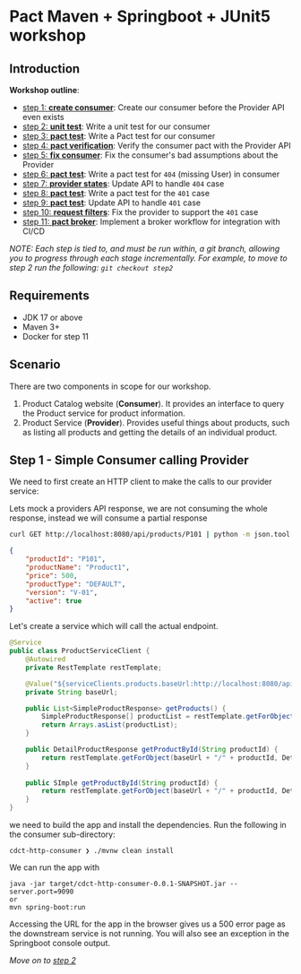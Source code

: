 # Pact Maven + Springboot + JUnit5 workshop

## Introduction

**Workshop outline**:

- [step 1: **create consumer**](https://github.com/pact-foundation/pact-workshop-Maven-Springboot-JUnit5/tree/step1#step-1---simple-consumer-calling-provider): Create our consumer before the Provider API even exists
- [step 2: **unit test**](https://github.com/pact-foundation/pact-workshop-Maven-Springboot-JUnit5/tree/step2#step-2---client-tested-but-integration-fails): Write a unit test for our consumer
- [step 3: **pact test**](https://github.com/pact-foundation/pact-workshop-Maven-Springboot-JUnit5/tree/step3#step-3---pact-to-the-rescue): Write a Pact test for our consumer
- [step 4: **pact verification**](https://github.com/pact-foundation/pact-workshop-Maven-Springboot-JUnit5/tree/step4#step-4---verify-the-provider): Verify the consumer pact with the Provider API
- [step 5: **fix consumer**](https://github.com/pact-foundation/pact-workshop-Maven-Springboot-JUnit5/tree/step5#step-5---back-to-the-client-we-go): Fix the consumer's bad assumptions about the Provider
- [step 6: **pact test**](https://github.com/pact-foundation/pact-workshop-Maven-Springboot-JUnit5/tree/step6#step-6---consumer-updates-contract-for-missing-products): Write a pact test for `404` (missing User) in consumer
- [step 7: **provider states**](https://github.com/pact-foundation/pact-workshop-Maven-Springboot-JUnit5/tree/step7#step-7---adding-the-missing-states): Update API to handle `404` case
- [step 8: **pact test**](https://github.com/pact-foundation/pact-workshop-Maven-Springboot-JUnit5/tree/step8#step-8---authorization): Write a pact test for the `401` case
- [step 9: **pact test**](https://github.com/pact-foundation/pact-workshop-Maven-Springboot-JUnit5/tree/step9#step-9---implement-authorisation-on-the-provider): Update API to handle `401` case
- [step 10: **request filters**](https://github.com/pact-foundation/pact-workshop-Maven-Springboot-JUnit5/tree/step10#step-10---request-filters-on-the-provider): Fix the provider to support the `401` case
- [step 11: **pact broker**](https://github.com/pact-foundation/pact-workshop-Maven-Springboot-JUnit5/tree/step11#step-11---using-a-pact-broker): Implement a broker workflow for integration with CI/CD

_NOTE: Each step is tied to, and must be run within, a git branch, allowing you to progress through each stage incrementally. For example, to move to step 2 run the following: `git checkout step2`_


## Requirements

- JDK 17 or above
- Maven 3+
- Docker for step 11

## Scenario

There are two components in scope for our workshop.

1. Product Catalog website (**Consumer**). It provides an interface to query the Product service for product information.
1. Product Service (**Provider**). Provides useful things about products, such as listing all products and getting the details of an individual product.

## Step 1 - Simple Consumer calling Provider
We need to first create an HTTP client to make the calls to our provider service:

Lets mock a providers API response, we are not consuming the whole response, instead we will consume a partial response
````bash
curl GET http://localhost:8080/api/products/P101 | python -m json.tool
````
````json
{
    "productId": "P101",
    "productName": "Product1",
    "price": 500,
    "productType": "DEFAULT",
    "version": "V-01",
    "active": true
}
````
Let's create a service which will call the actual endpoint.
````java
@Service
public class ProductServiceClient {
    @Autowired
    private RestTemplate restTemplate;

    @Value("${serviceClients.products.baseUrl:http://localhost:8080/api/products}")
    private String baseUrl;

    public List<SimpleProductResponse> getProducts() {
        SimpleProductResponse[] productList = restTemplate.getForObject(baseUrl, SimpleProductResponse[].class);
        return Arrays.asList(productList);
    }

    public DetailProductResponse getProductById(String productId) {
        return restTemplate.getForObject(baseUrl + "/" + productId, DetailProductResponse.class);
    }
    
    public SImple getProductById(String productId) {
        return restTemplate.getForObject(baseUrl + "/" + productId, DetailProductResponse.class);
    }
}
````

we need to build the app and install the dependencies. Run the following in the consumer sub-directory:

````console
cdct-http-consumer ❯ ./mvnw clean install
````
We can run the app with 
````console
java -jar target/cdct-http-consumer-0.0.1-SNAPSHOT.jar --server.port=9090
or
mvn spring-boot:run
````
Accessing the URL for the app in the browser gives us a 500 error page as the downstream service is not running.
You will also see an exception in the Springboot console output.

*Move on to [step 2](https://github.com/pact-foundation/pact-workshop-Maven-Springboot-JUnit5/tree/step2#step-2---client-tested-but-integration-fails)*


